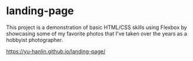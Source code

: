 # landing-page

This project is a demonstration of basic HTML/CSS skills using Flexbox by showcasing some of my favorite photos that I've taken over the years as a hobbyist photographer.

https://yu-hanlin.github.io/landing-page/
